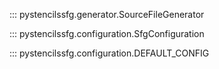 
::: pystencilssfg.generator.SourceFileGenerator

::: pystencilssfg.configuration.SfgConfiguration

::: pystencilssfg.configuration.DEFAULT_CONFIG
